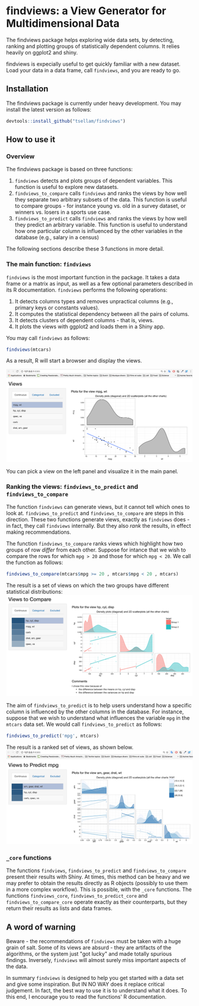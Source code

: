 # findviews: a View Generator for Multidimensional Data

The findviews package helps exploring wide data sets, by detecting, ranking and
plotting groups of statistically dependent columns. It relies heavily on
ggplot2 and shiny.

findviews is expecially useful to get quickly familiar with a new dataset. Load
your data in a data frame, call `findviews`, and you are ready to go.


## Installation

The findviews package is currently under heavy development. You may install the latest
version as follows:
```R
devtools::install_github("tsellam/findviews")
```

## How to use it

### Overview

The findviews package is based on three functions:

1. `findviews` detects and plots groups of dependent variables. This function
   is useful to explore new datasets.
2. `findviews_to_compare` calls `findviews` and ranks the views by how well
   they separate two arbitrary subsets of the data. This function is useful 
   to compare groups - for instance young vs. old in a survey dataset, or
   winners vs. losers in a sports use case.
3. `findviews_to_predict` calls `findviews` and ranks the views by how well
   they predict an arbitrary variable. This function is useful to understand
   how one particular column is influenced by the other variables in the
   database (e.g., salary in a census) 

The following sections describe these 3 functions in more detail.

### The main function: `findviews`

`findviews` is the most important function in the package. It takes a data
frame or a matrix as input, as well as a few optional parameters described in
its R documentation. `findviews` performs the following operations:

1. It detects columns types and removes unpractical columns (e.g., primary keys or constants values).
2. It computes the statistical dependency between all the pairs of colums.
3. It detects clusters of dependent columns - that is, views.
4. It plots the views with ggplot2 and loads them in a Shiny app.

You may call `findviews` as follows: 

```R
findviews(mtcars)
```

As a result, R will start a browser and display the views.

![Screenshot of findviews](screenshot-findviews.png?raw=true "Screenshot of findviews")

You can pick a view on the left panel and visualize it in the main panel.


### Ranking the views: `findviews_to_predict` and `findviews_to_compare`

The function `findviews` can generate views, but it cannot tell which ones to
look at. `findviews_to_predict` and `findviews_to_compare` are steps in this
direction. These two functions generate views, exactly as `findviews` does - in
fact, they call `findviews` internally. But they also *rank* the results,
in effect making recommendations.

The function `findviews_to_compare` ranks views which highlight how two groups
of row *differ* from each other. Suppose for intance that we wish to compare
the rows for which `mpg > 20` and those for which `mpg < 20`. We call the
function as follows:

```R
findviews_to_compare(mtcars$mpg >= 20 , mtcars$mpg < 20 , mtcars)
```

The result is a set of views on which the two groups have different statistical
distributions:
![Screenshot of findviews_to_compare](screenshot-findviews_to_compare.png?raw=true "Screenshot of findviews_to_compare")

The aim of `findviews_to_predict` is to help users understand how a specific
column is influenced by the other columns in the database.  For instance,
suppose that we wish to understand what influences the variable `mpg` in the
`mtcars` data set. We would call `findviews_to_predict` as follows:

```R
findviews_to_predict('mpg', mtcars)
```

The result is a ranked set of views, as shown below.
![Screenshot of findviews_to_predict](screenshot-findviews_to_predict.png?raw=true "Screenshot of findviews_to_predict")


### `_core` functions

The functions `findviews`, `findviews_to_predict` and `findviews_to_compare`
present their results with Shiny. At times, this method can be heavy and we may
prefer to obtain the results directly as R objects (possibly to use them in a
more complex workflow). This is possible, with the `_core` functions.  The
functions `findviews_core`, `findviews_to_predict_core` and
`findviews_to_compare_core` operate exactly as their counterparts, but they
return their results as lists and data frames.


## A word of warning

Beware - the recommendations of `findviews` must be taken with a huge grain of
salt.  Some of its views are absurd - they are artifacts of the algorithms, or
the system just "got lucky" and made totally spurious findings. Inversely,
`findviews` will almost surely  miss important aspects of the data.

In summary `findviews` is designed to help you get started with a data set and
give some inspiration. But IN NO WAY does it replace critical judgement. In
fact, the best way to use it is to understand what it does. To this end, I
encourage you to read the functions' R documentation.

